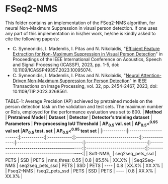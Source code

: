FSeq2-NMS
======

This folder contains an implementation of the FSeq2-NMS algorithm, for neural Non-Maximum Suppression in visual person detection. If one uses any part of this implementation in his/her work, he/she is kindly asked to cite the following paper/s:

- C. Symeonidis, I. Mademlis, I. Pitas and N. Nikolaidis, "[Efficient Feature Extraction for Non-Maximum Suppression in Visual Person Detection](https://ieeexplore.ieee.org/document/10095074)" in Proceedings of the IEEE International Conference on Acoustics, Speech and Signal Processing (ICASSP), 2023, pp. 1-5, doi: 10.1109/ICASSP49357.2023.10095074.
- C. Symeonidis, I. Mademlis, I. Pitas and N. Nikolaidis, "[Neural Attention-Driven Non-Maximum Suppression for Person Detection](https://ieeexplore.ieee.org/abstract/document/10107719)" in IEEE Transactions on Image Processing, vol. 32, pp. 2454-2467, 2023, doi: 10.1109/TIP.2023.3268561.


TABLE-1: Average Precision (AP) achieved by pretrained models on the person detection task on the validation and test sets. The maximum number or RoIs, employed for the performance evaluation was set to 800.
| **Method**  |  **Pretrained Model**  | **Dataset** | **Detector** | **Detector's training dataset** | **Parameters** | **Pre-processing IoU Threshold** | **AP<sub>0.5</sub> val. set** | **AP<sub>0.5</sub><<sup>0.95</sup> val set** |**AP<sub>0.5</sub> test. set** | **AP<sub>0.5</sub><<sup>0.95</sup> test set** |
|:-----------:|:----------------------:|:-----------:|:------------:|:-------------------------------:|:--------------:|:--------------------------------:|:------------------------------:|:--------------------------------------------:|:-----------------------------:|:---------------------------------------------:|
|  Soft-NMS<sub>L</sub>  |   seq2seq_pets_ssd   |     PETS    |      SSD     |              PETS               |     nms_thres: 0.55     |               0.8               |             85.5%            |          XX.X%         |
|  Seq2Seq-NMS  |   seq2seq_pets_ssd   |     PETS    |      SSD     |              PETS               |          ----           |               0.8               |             XX.X%            |          XX.X%         |
|   Fseq2-NMS   |    fseq2_pets_ssd    |     PETS    |      SSD     |              PETS               |          ----           |               0.8               |             XX.X%            |          XX.X%         |
